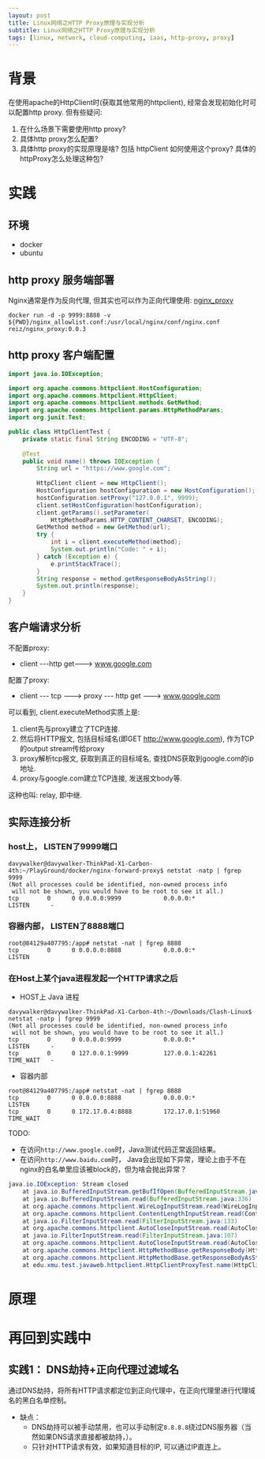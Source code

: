```yaml
---
layout: post
title: Linux网络之HTTP Proxy原理与实现分析
subtitle: Linux网络之HTTP Proxy原理与实现分析
tags: [linux, network, cloud-computing, iaas, http-proxy, proxy]
---
```


# 背景
在使用apache的HttpClient时(获取其他常用的httpclient), 经常会发现初始化时可以配置http proxy. 但有些疑问:

1. 在什么场景下需要使用http proxy?
1. 具体http proxy怎么配置?
1. 具体http proxy的实现原理是啥? 包括 httpClient 如何使用这个proxy? 具体的httpProxy怎么处理这种包?

# 实践
## 环境

- docker
- ubuntu

## http proxy 服务端部署
Nginx通常是作为反向代理, 但其实也可以作为正向代理使用:  [nginx_proxy](https://github.com/reiz/nginx_proxy)

```shell
docker run -d -p 9999:8888 -v ${PWD}/nginx_allowlist.conf:/usr/local/nginx/conf/nginx.conf reiz/nginx_proxy:0.0.3
```

## http proxy 客户端配置
```java
import java.io.IOException;

import org.apache.commons.httpclient.HostConfiguration;
import org.apache.commons.httpclient.HttpClient;
import org.apache.commons.httpclient.methods.GetMethod;
import org.apache.commons.httpclient.params.HttpMethodParams;
import org.junit.Test;

public class HttpClientTest {
    private static final String ENCODING = "UTF-8";
    
    @Test
    public void name() throws IOException {
        String url = "https://www.google.com";
        
        HttpClient client = new HttpClient();
        HostConfiguration hostConfiguration = new HostConfiguration();
        hostConfiguration.setProxy("127.0.0.1", 9999);
        client.setHostConfiguration(hostConfiguration);
        client.getParams().setParameter(
            HttpMethodParams.HTTP_CONTENT_CHARSET, ENCODING);
        GetMethod method = new GetMethod(url);
        try {
            int i = client.executeMethod(method);
            System.out.println("Code: " + i);
        } catch (Exception e) {
            e.printStackTrace();
        }
        String response = method.getResponseBodyAsString();
        System.out.println(response);
    }
}
```

## 客户端请求分析
不配置proxy:

- client ---http get---> www.google.com

配置了proxy:

- client --- tcp ---> proxy --- http get --->  www.google.com

可以看到, client.executeMethod实质上是:

1. client先与proxy建立了TCP连接.
1. 然后将HTTP报文, 包括目标域名(即GET http://www.google.com), 作为TCP的output stream传给proxy
1. proxy解析tcp报文, 获取到真正的目标域名, 查找DNS获取到google.com的ip地址.
1. proxy与google.com建立TCP连接, 发送报文body等.

这种也叫: relay, 即中继.

## 实际连接分析

### host上， LISTEN了9999端口
```shell
davywalker@davywalker-ThinkPad-X1-Carbon-4th:~/PlayGround/docker/nginx-forward-proxy$ netstat -natp | fgrep 9999
(Not all processes could be identified, non-owned process info
 will not be shown, you would have to be root to see it all.)
tcp        0      0 0.0.0.0:9999            0.0.0.0:*               LISTEN      -                   
```

### 容器内部， LISTEN了8888端口
```shell
root@84129a407795:/app# netstat -nat | fgrep 8888
tcp        0      0 0.0.0.0:8888            0.0.0.0:*               LISTEN     
```

### 在Host上某个java进程发起一个HTTP请求之后

- HOST上 Java 进程
```shell
davywalker@davywalker-ThinkPad-X1-Carbon-4th:~/Downloads/Clash-Linux$ netstat -natp | fgrep 9999
(Not all processes could be identified, non-owned process info
 will not be shown, you would have to be root to see it all.)
tcp        0      0 0.0.0.0:9999            0.0.0.0:*               LISTEN      -                   
tcp        0      0 127.0.0.1:9999          127.0.0.1:42261         TIME_WAIT   -                   
```

- 容器内部
```shell
root@84129a407795:/app# netstat -nat | fgrep 8888
tcp        0      0 0.0.0.0:8888            0.0.0.0:*               LISTEN     
tcp        0      0 172.17.0.4:8888         172.17.0.1:51960        TIME_WAIT  
```

TODO:
- 在访问`http://www.google.com`时，Java测试代码正常返回结果。
- 在访问`http://www.baidu.com`时， Java会出现如下异常，理论上由于不在nginx的白名单里应该被block的，但为啥会抛出异常？
```java
java.io.IOException: Stream closed
	at java.io.BufferedInputStream.getBufIfOpen(BufferedInputStream.java:170)
	at java.io.BufferedInputStream.read(BufferedInputStream.java:336)
	at org.apache.commons.httpclient.WireLogInputStream.read(WireLogInputStream.java:69)
	at org.apache.commons.httpclient.ContentLengthInputStream.read(ContentLengthInputStream.java:170)
	at java.io.FilterInputStream.read(FilterInputStream.java:133)
	at org.apache.commons.httpclient.AutoCloseInputStream.read(AutoCloseInputStream.java:108)
	at java.io.FilterInputStream.read(FilterInputStream.java:107)
	at org.apache.commons.httpclient.AutoCloseInputStream.read(AutoCloseInputStream.java:127)
	at org.apache.commons.httpclient.HttpMethodBase.getResponseBody(HttpMethodBase.java:690)
	at org.apache.commons.httpclient.HttpMethodBase.getResponseBodyAsString(HttpMethodBase.java:803)
	at edu.xmu.test.javaweb.httpclient.HttpClientProxyTest.name(HttpClientProxyTest.java:31)
```



# 原理




# 再回到实践中

## 实践1： DNS劫持+正向代理过滤域名
通过DNS劫持，将所有HTTP请求都定位到正向代理中，在正向代理里进行代理域名的黑白名单控制。

- 缺点：
  - DNS劫持可以被手动禁用，也可以手动制定`8.8.8.8`绕过DNS服务器（当然如果DNS请求直接都被劫持，）。
  - 只针对HTTP请求有效，如果知道目标的IP, 可以通过IP直连上。





